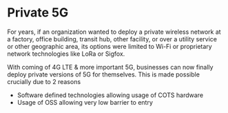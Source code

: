 # Private 5G

For years, if an organization wanted to deploy a private wireless network at a factory, office building, transit hub, other facility, or over a utility service or other geographic area, its options were limited to Wi-Fi or proprietary network technologies like LoRa or Sigfox.

With coming of 4G LTE & more important 5G, businesses can now finally deploy private versions of 5G for themselves. This is made possible crucially due to 2 reasons
- Software defined technologies allowing usage of COTS hardware
- Usage of OSS allowing very low barrier to entry